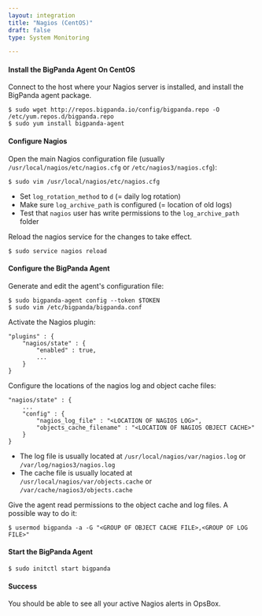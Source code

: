 ```yaml
---
layout: integration 
title: "Nagios (CentOS)"
draft: false
type: System Monitoring

---
```


#### Install the BigPanda Agent On CentOS
Connect to the host where your Nagios server is installed, and install the BigPanda agent package.


    $ sudo wget http://repos.bigpanda.io/config/bigpanda.repo -O /etc/yum.repos.d/bigpanda.repo
    $ sudo yum install bigpanda-agent


<!-- section-separator -->

#### Configure Nagios
Open the main Nagios configuration file (usually `/usr/local/nagios/etc/nagios.cfg` or `/etc/nagios3/nagios.cfg`):

    $ sudo vim /usr/local/nagios/etc/nagios.cfg

* Set `log_rotation_method` to `d` (= daily log rotation)
* Make sure `log_archive_path` is configured (= location of old logs)
* Test that `nagios` user has write permissions to the `log_archive_path` folder

Reload the nagios service for the changes to take effect.
	
    $ sudo service nagios reload


<!-- section-separator -->

#### Configure the BigPanda Agent
Generate and edit the agent's configuration file:

    $ sudo bigpanda-agent config --token $TOKEN
    $ sudo vim /etc/bigpanda/bigpanda.conf

Activate the Nagios plugin:

	"plugins" : {
		"nagios/state" : {
			"enabled" : true,
			...
		}
	}

Configure the locations of the nagios log and object cache files:

	"nagios/state" : {
		...
		"config" : {
			"nagios_log_file" : "<LOCATION OF NAGIOS LOG>",
			"objects_cache_filename" : "<LOCATION OF NAGIOS OBJECT CACHE>"
		}
	}

* The log file is usually located at `/usr/local/nagios/var/nagios.log` or `/var/log/nagios3/nagios.log`
* The cache file is usually located at `/usr/local/nagios/var/objects.cache` or `/var/cache/nagios3/objects.cache`

Give the agent read permissions to the object cache and log files. A possible way to do it:

    $ usermod bigpanda -a -G "<GROUP OF OBJECT CACHE FILE>,<GROUP OF LOG FILE>"

<!-- section-separator -->

#### Start the BigPanda Agent


    $ sudo initctl start bigpanda


<!-- section-separator -->

#### Success
You should be able to see all your active Nagios alerts in OpsBox.



